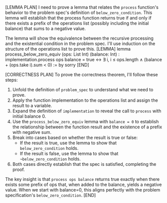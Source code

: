 [LEMMA PLAN]
I need to prove a lemma that relates the `process` function's behavior to the problem spec's definition of `below_zero_condition`. This lemma will establish that the process function returns true if and only if there exists a prefix of the operations list (possibly including the initial balance) that sums to a negative value.

The lemma will show the equivalence between the recursive processing and the existential condition in the problem spec. I'll use induction on the structure of the operations list to prove this.
[LEMMA]
lemma process_below_zero_equiv
(ops: List Int)
(balance: Int)
: implementation.process ops balance = true ↔
  ∃ i, i ≤ ops.length ∧ (balance + (ops.take i).sum < 0) := by
sorry
[END]

[CORRECTNESS PLAN]
To prove the correctness theorem, I'll follow these steps:

1. Unfold the definition of `problem_spec` to understand what we need to prove.
2. Apply the function implementation to the operations list and assign the result to a variable.
3. Expand the definition of `implementation` to reveal the call to `process` with initial balance 0.
4. Use the `process_below_zero_equiv` lemma with `balance = 0` to establish the relationship between the function result and the existence of a prefix with negative sum.
5. Break into cases based on whether the result is true or false:
   - If the result is true, use the lemma to show that `below_zero_condition` holds.
   - If the result is false, use the lemma to show that `¬below_zero_condition` holds.
6. Both cases directly establish that the spec is satisfied, completing the proof.

The key insight is that `process ops balance` returns true exactly when there exists some prefix of ops that, when added to the balance, yields a negative value. When we start with balance=0, this aligns perfectly with the problem specification's `below_zero_condition`.
[END]